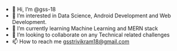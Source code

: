 - 👋 Hi, I’m @gss-18
- 👀 I’m interested in Data Science, Android Development and Web Development.
- 🌱 I’m currently learning Machine Learning and MERN stack
- 💞️ I’m looking to collaborate on any Technical related challenges
- 📫 How to reach me gsstrivikram18@gmail.com

<!---
gss-18/gss-18 is a ✨ special ✨ repository because its `README.md` (this file) appears on your GitHub profile.
You can click the Preview link to take a look at your changes.
--->

